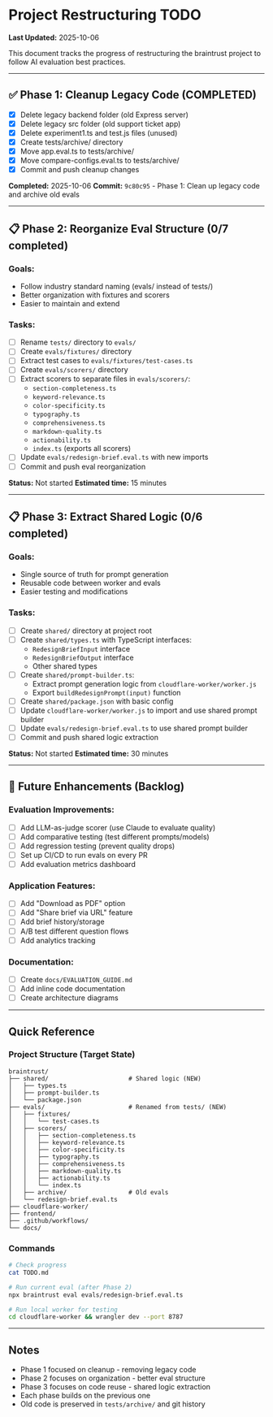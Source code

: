 # Project Restructuring TODO

**Last Updated:** 2025-10-06

This document tracks the progress of restructuring the braintrust project to follow AI evaluation best practices.

---

## ✅ Phase 1: Cleanup Legacy Code (COMPLETED)

- [x] Delete legacy backend folder (old Express server)
- [x] Delete legacy src folder (old support ticket app)
- [x] Delete experiment1.ts and test.js files (unused)
- [x] Create tests/archive/ directory
- [x] Move app.eval.ts to tests/archive/
- [x] Move compare-configs.eval.ts to tests/archive/
- [x] Commit and push cleanup changes

**Completed:** 2025-10-06
**Commit:** `9c80c95` - Phase 1: Clean up legacy code and archive old evals

---

## 📋 Phase 2: Reorganize Eval Structure (0/7 completed)

### Goals:
- Follow industry standard naming (evals/ instead of tests/)
- Better organization with fixtures and scorers
- Easier to maintain and extend

### Tasks:

- [ ] Rename `tests/` directory to `evals/`
- [ ] Create `evals/fixtures/` directory
- [ ] Extract test cases to `evals/fixtures/test-cases.ts`
- [ ] Create `evals/scorers/` directory
- [ ] Extract scorers to separate files in `evals/scorers/`:
  - `section-completeness.ts`
  - `keyword-relevance.ts`
  - `color-specificity.ts`
  - `typography.ts`
  - `comprehensiveness.ts`
  - `markdown-quality.ts`
  - `actionability.ts`
  - `index.ts` (exports all scorers)
- [ ] Update `evals/redesign-brief.eval.ts` with new imports
- [ ] Commit and push eval reorganization

**Status:** Not started
**Estimated time:** 15 minutes

---

## 📋 Phase 3: Extract Shared Logic (0/6 completed)

### Goals:
- Single source of truth for prompt generation
- Reusable code between worker and evals
- Easier testing and modifications

### Tasks:

- [ ] Create `shared/` directory at project root
- [ ] Create `shared/types.ts` with TypeScript interfaces:
  - `RedesignBriefInput` interface
  - `RedesignBriefOutput` interface
  - Other shared types
- [ ] Create `shared/prompt-builder.ts`:
  - Extract prompt generation logic from `cloudflare-worker/worker.js`
  - Export `buildRedesignPrompt(input)` function
- [ ] Create `shared/package.json` with basic config
- [ ] Update `cloudflare-worker/worker.js` to import and use shared prompt builder
- [ ] Update `evals/redesign-brief.eval.ts` to use shared prompt builder
- [ ] Commit and push shared logic extraction

**Status:** Not started
**Estimated time:** 30 minutes

---

## 🔮 Future Enhancements (Backlog)

### Evaluation Improvements:
- [ ] Add LLM-as-judge scorer (use Claude to evaluate quality)
- [ ] Add comparative testing (test different prompts/models)
- [ ] Add regression testing (prevent quality drops)
- [ ] Set up CI/CD to run evals on every PR
- [ ] Add evaluation metrics dashboard

### Application Features:
- [ ] Add "Download as PDF" option
- [ ] Add "Share brief via URL" feature
- [ ] Add brief history/storage
- [ ] A/B test different question flows
- [ ] Add analytics tracking

### Documentation:
- [ ] Create `docs/EVALUATION_GUIDE.md`
- [ ] Add inline code documentation
- [ ] Create architecture diagrams

---

## Quick Reference

### Project Structure (Target State)

```
braintrust/
├── shared/                      # Shared logic (NEW)
│   ├── types.ts
│   ├── prompt-builder.ts
│   └── package.json
├── evals/                       # Renamed from tests/ (NEW)
│   ├── fixtures/
│   │   └── test-cases.ts
│   ├── scorers/
│   │   ├── section-completeness.ts
│   │   ├── keyword-relevance.ts
│   │   ├── color-specificity.ts
│   │   ├── typography.ts
│   │   ├── comprehensiveness.ts
│   │   ├── markdown-quality.ts
│   │   ├── actionability.ts
│   │   └── index.ts
│   ├── archive/                 # Old evals
│   └── redesign-brief.eval.ts
├── cloudflare-worker/
├── frontend/
├── .github/workflows/
└── docs/
```

### Commands

```bash
# Check progress
cat TODO.md

# Run current eval (after Phase 2)
npx braintrust eval evals/redesign-brief.eval.ts

# Run local worker for testing
cd cloudflare-worker && wrangler dev --port 8787
```

---

## Notes

- Phase 1 focused on cleanup - removing legacy code
- Phase 2 focuses on organization - better eval structure
- Phase 3 focuses on code reuse - shared logic extraction
- Each phase builds on the previous one
- Old code is preserved in `tests/archive/` and git history
